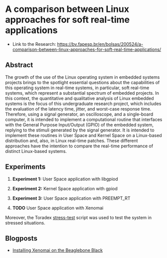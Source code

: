 # A comparison between Linux approaches for soft real-time applications

- Link to the Research: https://bv.fapesp.br/en/bolsas/200524/a-comparison-between-linux-approaches-for-soft-real-time-applications/

## Abstract

The growth of the use of the Linux operating system in embedded systems projects brings to the spotlight essential questions about the capabilities of this operating system in real-time systems, in particular, soft real-time systems, which represent a substantial spectrum of embedded projects. In this context, the quantitative and qualitative analysis of Linux embedded systems is the focus of this undergraduate research project, which includes the evaluation of the latency time, jitter,
and worst-case response time. Therefore, using a signal generator, an oscilloscope, and a single-board computer, it is intended to implement a computational routine that interfaces with the General Purpose Input/Output (GPIO) of the embedded system, replying to the stimuli generated by the signal generator. It is intended to implement these routines in User Space and Kernel Space on a Linux-based distribution and, also, in Linux real-time patches. These different approaches have
the intention to compare the real-time performance of distinct Linux-based systems.

## Experiments

1. **Experiment 1:** User Space application with libgpiod

2. **Experiment 2:** Kernel Space application with gpiod

3. **Experiment 3:** User Space application with PREEMPT_RT

4. **TODO** User Space application with Xenomai

Moreover, the Toradex [stress-test](https://github.com/toradex/rt-validation) script
was used to test the system in stressed situations.

## Blogposts

- [Installing Xenomai on the Beaglebone Black](https://mairacanal.github.io/install-xenomai-beaglebone-black/)
